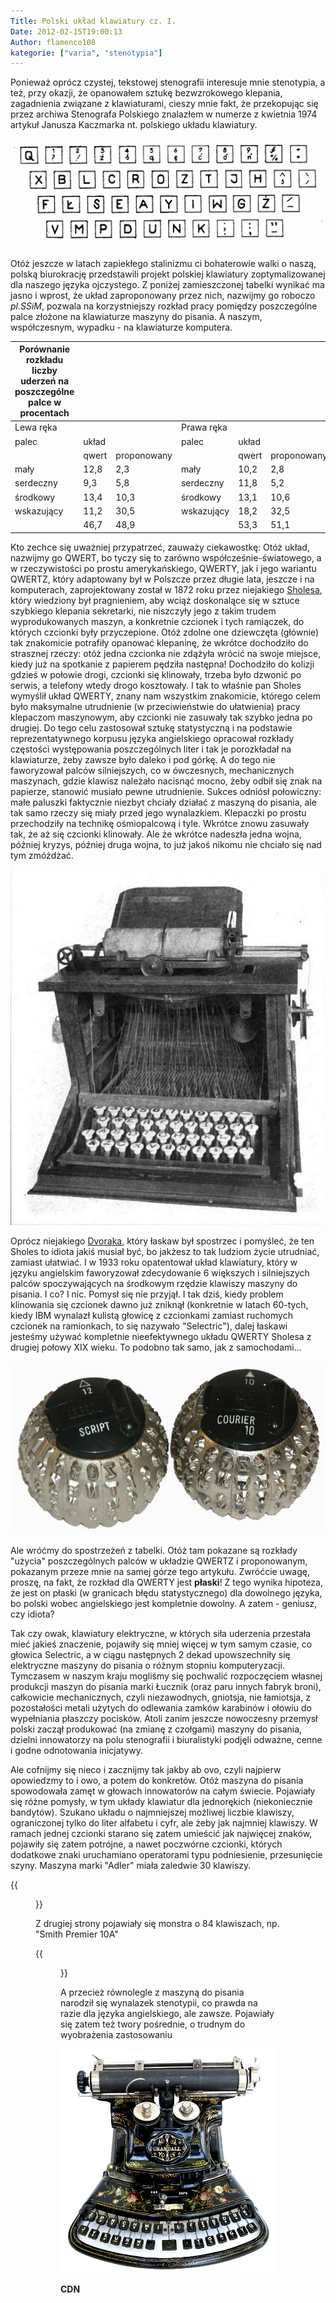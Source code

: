 ```yaml
---
Title: Polski układ klawiatury cz. I.
Date: 2012-02-15T19:00:13
Author: flamenco108
kategorie: ["varia", "stenotypia"]
---
```




Ponieważ oprócz czystej,
tekstowej stenografii interesuje mnie stenotypia, a też, przy okazji, że
opanowałem sztukę bezwzrokowego klepania, zagadnienia związane z
klawiaturami, cieszy mnie fakt, że przekopując się przez archiwa
Stenografa Polskiego znalazłem w numerze z kwietnia 1974 artykuł Janusza
Kaczmarka nt. polskiego układu klawiatury.</span>





![](klawira01.png)



Otóż jeszcze w latach zapiekłego stalinizmu ci bohaterowie walki o
naszą, polską biurokrację przedstawili projekt polskiej klawiatury
zoptymalizowanej dla naszego języka ojczystego. Z poniżej zamieszczonej
tabelki wynikać ma jasno i wprost, że układ zaproponowany przez nich,
nazwijmy go roboczo *pl.SSiM*, pozwala na korzystniejszy rozkład pracy
pomiędzy poszczególne palce złożone na klawiaturze maszyny do pisania. A
naszym, współczesnym, wypadku - na klawiaturze komputera.







| Porównanie rozkładu liczby uderzeń na poszczególne palce w procentach |       |             |            |       |             |
|-----------------------------------------------------------------------|-------|-------------|------------|-------|-------------|
| Lewa ręka                                                             |       |             | Prawa ręka |       |             |
| palec                                                                 | układ |             | palec      | układ |             |
|                                                                       | qwert | proponowany |            | qwert | proponowany |
| mały                                                                  | 12,8  | 2,3         | mały       | 10,2  | 2,8         |
| serdeczny                                                             | 9,3   | 5,8         | serdeczny  | 11,8  | 5,2         |
| środkowy                                                              | 13,4  | 10,3        | środkowy   | 13,1  | 10,6        |
| wskazujący                                                            | 11,2  | 30,5        | wskazujący | 18,2  | 32,5        |
|                                                                       | 46,7  | 48,9        |            | 53,3  | 51,1        |





Kto zechce się uważniej przypatrzeć, zauważy ciekawostkę:
Otóż układ, nazwijmy go QWERT, bo tyczy się to zarówno
współcześnie-światowego, a w rzeczywistości po prostu amerykańskiego,
QWERTY, jak i jego wariantu QWERTZ, który adaptowany był w Polszcze
przez długie lata, jeszcze i na komputerach, zaprojektowany został w
1872 roku przez niejakiego
[Sholesa](http://pl.wikipedia.org/wiki/Christopher_Latham_Sholes), który
wiedziony był pragnieniem, aby wciąż doskonalące się w sztuce szybkiego
klepania sekretarki, nie niszczyły jego z takim trudem wyprodukowanych
maszyn, a konkretnie czcionek i tych ramiączek, do których czcionki były
przyczepione. Otóż zdolne one dziewczęta (głównie) tak znakomicie
potrafiły opanować klepaninę, że wkrótce dochodziło do strasznej rzeczy:
otóż jedna czcionka nie zdążyła wrócić na swoje miejsce, kiedy już na
spotkanie z papierem pędziła następna! Dochodziło do kolizji gdzieś w
połowie drogi, czcionki się klinowały, trzeba było dzwonić po serwis, a
telefony wtedy drogo kosztowały. I tak to właśnie pan Sholes wymyślił
układ QWERTY, znany nam wszystkim znakomicie, którego celem było
maksymalne utrudnienie (w przeciwieństwie do ułatwienia) pracy klepaczom
maszynowym, aby czcionki nie zasuwały tak szybko jedna po drugiej. Do
tego celu zastosował sztukę statystyczną i na podstawie
reprezentatywnego korpusu języka angielskiego opracował rozkłady
częstości występowania poszczególnych liter i tak je porozkładał na
klawiaturze, żeby zawsze było daleko i pod górkę. A do tego nie
faworyzował palców silniejszych, co w ówczesnych, mechanicznych
maszynach, gdzie klawisz należało nacisnąć mocno, żeby odbił się znak na
papierze, stanowić musiało pewne utrudnienie. Sukces odniósł połowiczny:
małe paluszki faktycznie niezbyt chciały działać z maszyną do pisania,
ale tak samo rzeczy się miały przed jego wynalazkiem. Klepaczki po
prostu przechodziły na technikę ośmiopalcową i tyle. Wkrótce znowu
zasuwały tak, że aż się czcionki klinowały. Ale że wkrótce nadeszła
jedna wojna, później kryzys, później druga wojna, to już jakoś nikomu
nie chciało się nad tym zmóżdżać.



![](Sholes_typewriter.jpg)



Oprócz niejakiego [Dvoraka](http://pl.wikipedia.org/wiki/August_Dvorak),
który łaskaw był spostrzec i pomyśleć, że ten Sholes to idiota jakiś
musiał być, bo jakżesz to tak ludziom życie utrudniać, zamiast ułatwiać.
I w 1933 roku opatentował układ klawiatury, który w języku angielskim
faworyzował zdecydowanie 6 większych i silniejszych palców
spoczywających na środkowym rzędzie klawiszy maszyny do pisania. I co? I
nic. Pomysł się nie przyjął. I tak dziś, kiedy problem klinowania się
czcionek dawno już zniknął (konkretnie w latach 60-tych, kiedy IBM
wynalazł kulistą głowicę z czcionkami zamiast ruchomych czcionek na
ramionkach, to się nazywało "Selectric"), dalej łaskawi jesteśmy używać
kompletnie nieefektywnego układu QWERTY Sholesa z drugiej połowy XIX
wieku. To podobno tak samo, jak z samochodami...



![](IBM_Selectric_Type_Balls.jpg)



Ale wróćmy do spostrzeżeń z tabelki. Otóż tam pokazane są rozkłady
"użycia" poszczególnych palców w układzie QWERTZ i proponowanym,
pokazanym przeze mnie na samej górze tego artykułu. Zwróćcie uwagę,
proszę, na fakt, że rozkład dla QWERTY jest **płaski**! Z tego wynika
hipoteza, że jest on płaski (w granicach błędu statystycznego) dla
dowolnego języka, bo polski wobec angielskiego jest kompletnie dowolny.
A zatem - geniusz, czy idiota?

Tak czy owak, klawiatury elektryczne, w których siła uderzenia przestała
mieć jakieś znaczenie, pojawiły się mniej więcej w tym samym czasie, co
głowica Selectric, a w ciągu następnych 2 dekad upowszechniły się
elektryczne maszyny do pisania o różnym stopniu komputeryzacji.
Tymczasem w naszym kraju mogliśmy się pochwalić rozpoczęciem własnej
produkcji maszyn do pisania marki Łucznik (oraz paru innych fabryk
broni), całkowicie mechanicznych, czyli niezawodnych, gniotsja, nie
łamiotsja, z pozostałości metali użytych do odlewania zamków karabinów i
ołowiu do wypełniania płaszczy pocisków. Atoli zanim jeszcze nowoczesny
przemysł polski zaczął produkować (na zmianę z czołgami) maszyny do
pisania, dzielni innowatorzy na polu stenografii i biuralistyki podjęli
odważne, cenne i godne odnotowania inicjatywy.

Ale cofnijmy się nieco i zacznijmy tak jakby ab ovo, czyli najpierw
opowiedzmy to i owo, a potem do konkretów. Otóż maszyna do pisania
spowodowała zamęt w głowach innowatorów na całym świecie. Pojawiały się
różne pomysły, w tym układy klawiatur dla jednorękich (niekoniecznie
bandytów). Szukano układu o najmniejszej możliwej liczbie klawiszy,
ograniczonej tylko do liter alfabetu i cyfr, ale żeby jak najmniej
klawiszy. W ramach jednej czcionki starano się zatem umieścić jak
najwięcej znaków, pojawiły się zatem potrójne, a nawet poczwórne
czcionki, których dodatkowe znaki uruchamiano operatorami typu
podniesienie, przesunięcie szyny. Maszyna marki "Adler" miała zaledwie
30 klawiszy.

<!--
  ![](BlickU-1000px.jpg){width="320" height="250"}](BlickU-1000px.jpg)
  To akurat jest Blick, ale też pasuje ;-)
-->

{{<figure src="BlickU-1000px.jpg" title="To akurat jest Blick, ale też pasuje ;-)">}}



Z drugiej strony pojawiały się monstra o 84 klawiszach, np. "Smith
Premier 10A"

<!--
  ![](smithpremier10-01.jpg){width="320" height="268"}](smithpremier10-01.jpg)
  Czy to nie ma więcej niż 84 klawisze?
-->

{{<figure src="smithpremier10-01.jpg" title="Czy to nie ma więcej niż 84 klawisze?">}}

A przecież równolegle z maszyną do pisania narodził się wynalazek
stenotypii, co prawda na razie dla języka angielskiego, ale zawsze.
Pojawiały się zatem też twory pośrednie, o trudnym do wyobrażenia
zastosowaniu



![](3032030837_65a0d0f764_z.jpg)



**CDN**


